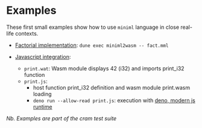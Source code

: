 # Examples

These first small examples show how to use `miniml` language in close real-life contexts.

- [Factorial implementation](https://en.wikipedia.org/wiki/Factorial): `dune exec miniml2wasm -- fact.mml`

- [Javascript integration](https://developer.mozilla.org/en-US/docs/WebAssembly/Using_the_JavaScript_API):
  - `print.wat`: Wasm module displays 42 (i32) and imports print_i32 function
  - `print.js`:
    - host function print_i32 definition and wasm module print.wasm loading
    - `deno run --allow-read print.js`: execution with [deno, modern js runtime](https://deno.com)

*Nb. Examples are part of the cram test suite*
